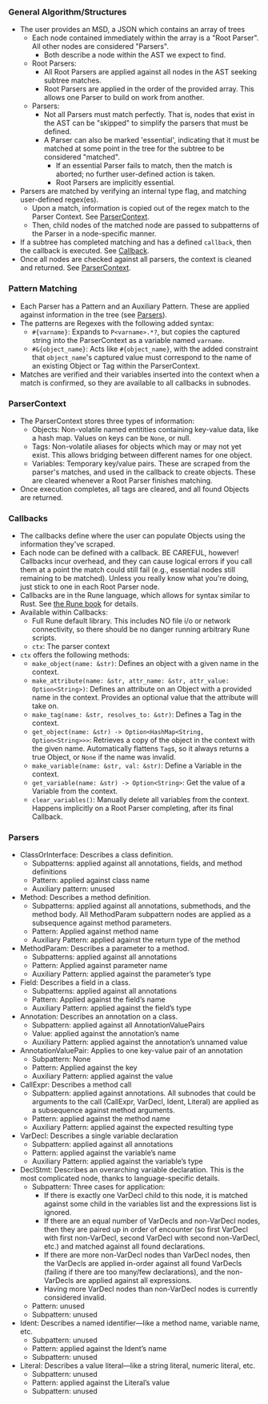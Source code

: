 ### General Algorithm/Structures

- The user provides an MSD, a JSON which contains an array of trees
  - Each node contained immediately within the array is a "Root Parser". All other nodes are considered "Parsers".
    - Both describe a node within the AST we expect to find.
  - Root Parsers:
    - All Root Parsers are applied against all nodes in the AST seeking subtree matches.
    - Root Parsers are applied in the order of the provided array. This allows one Parser to build on work from another.
  - Parsers:
    - Not all Parsers must match perfectly. That is, nodes that exist in the AST can be "skipped" to simplify the parsers that must be defined.
    - A Parser can also be marked 'essential', indicating that it must be matched at some point in the tree for the subtree to be considered "matched".
      - If an essential Parser fails to match, then the match is aborted; no further user-defined action is taken.
      - Root Parsers are implicitly essential.
- Parsers are matched by verifying an internal type flag, and matching user-defined regex(es).
  - Upon a match, information is copied out of the regex match to the Parser Context. See [ParserContext](ParserContext).
  - Then, child nodes of the matched node are passed to subpatterns of the Parser in a node-specific manner.
- If a subtree has completed matching and has a defined `callback`, then the callback is executed. See [Callback](Callback).
- Once all nodes are checked against all parsers, the context is cleaned and returned. See [ParserContext](ParserContext).

### Pattern Matching

- Each Parser has a Pattern and an Auxiliary Pattern. These are applied against information in the tree (see [Parsers](Parsers)).
- The patterns are Regexes with the following added syntax:
  - `#{varname}`: Expands to `P<varname>.*?`, but copies the captured string into the ParserContext as a variable named `varname`.
  - `#&{object_name}`: Acts like `#{object_name}`, with the added constraint that `object_name`'s captured value must correspond to the name of an existing Object or Tag within the ParserContext.
- Matches are verified and their variables inserted into the context when a match is confirmed, so they are available to all callbacks in subnodes.

### ParserContext

- The ParserContext stores three types of information:
  - Objects: Non-volatile named entitities containing key-value data, like a hash map. Values on keys can be `None`, or null.
  - Tags: Non-volatile aliases for objects which may or may not yet exist. This allows bridging between different names for one object.
  - Variables: Temporary key/value pairs. These are scraped from the parser's matches, and used in the callback to create objects. These are cleared whenever a Root Parser finishes matching.
- Once execution completes, all tags are cleared, and all found Objects are returned.

### Callbacks

- The callbacks define where the user can populate Objects using the information they've scraped.
- Each node can be defined with a callback. BE CAREFUL, however! Callbacks incur overhead, and they can cause logical errors if you call them at a point the match could still fail (e.g., essential nodes still remaining to be matched). Unless you really know what you're doing, just stick to one in each Root Parser node.
- Callbacks are in the Rune language, which allows for syntax similar to Rust. See [the Rune book](https://rune-rs.github.io/book/) for details.
- Available within Callbacks:
  - Full Rune default library. This includes NO file i/o or network connectivity, so there should be no danger running arbitrary Rune scripts.
  - `ctx`: The parser context
- `ctx` offers the following methods:
  - `make_object(name: &str)`: Defines an object with a given name in the context.
  - `make_attribute(name: &str, attr_name: &str, attr_value: Option<String>)`: Defines an attribute on an Object with a provided name in the context. Provides an optional value that the attribute will take on.
  - `make_tag(name: &str, resolves_to: &str)`: Defines a Tag in the context.
  - `get_object(name: &str) -> Option<HashMap<String, Option<String>>>`: Retrieves a copy of the object in the context with the given name. Automatically flattens `Tag`s, so it always returns a true Object, or `None` if the name was invalid.
  - `make_variable(name: &str, val: &str)`: Define a Variable in the context.
  - `get_variable(name: &str) -> Option<String>`: Get the value of a Variable from the context.
  - `clear_variables()`: Manually delete all variables from the context. Happens implicitly on a Root Parser completing, after its final Callback.

### Parsers

- ClassOrInterface: Describes a class definition.
  - Subpatterns: applied against all annotations, fields, and method definitions
  - Pattern: applied against class name
  - Auxiliary pattern: unused
- Method: Describes a method definition.
  - Subpatterns: applied against all annotations, submethods, and the method body. All MethodParam subpattern nodes are applied as a subsequence against method parameters.
  - Pattern: Applied against method name
  - Auxiliary Pattern: applied against the return type of the method
- MethodParam: Describes a parameter to a method.
  - Subpatterns: applied against all annotations
  - Pattern: Applied against parameter name
  - Auxiliary Pattern: applied against the parameter’s type
- Field: Describes a field in a class.
  - Subpatterns: applied against all annotations
  - Pattern: Applied against the field’s name
  - Auxiliary Pattern: applied against the field’s type
- Annotation: Describes an annotation on a class.
  - Subpattern: applied against all AnnotationValuePairs
  - Value: applied against the annotation’s name
  - Auxiliary Pattern: applied against the annotation’s unnamed value
- AnnotationValuePair: Applies to one key-value pair of an annotation
  - Subpattern: None
  - Pattern: Applied against the key
  - Auxiliary Pattern: applied against the value
- CallExpr: Describes a method call
  - Subpattern: applied against annotations. All subnodes that could be arguments to the call (CallExpr, VarDecl, Ident, Literal) are applied as a subsequence against method arguments.
  - Pattern: applied against the method name
  - Auxiliary Pattern: applied against the expected resulting type
- VarDecl: Describes a single variable declaration
  - Subpattern: applied against all annotations
  - Pattern: applied against the variable’s name
  - Auxiliary Pattern: applied against the variable’s type
- DeclStmt: Describes an overarching variable declaration. This is the most complicated node, thanks to language-specific details.
  - Subpattern: Three cases for application:
    - If there is exactly one VarDecl child to this node, it is matched against some child in the variables list and the expressions list is ignored.
    - If there are an equal number of VarDecls and non-VarDecl nodes, then they are paired up in order of encounter (so first VarDecl with first non-VarDecl, second VarDecl with second non-VarDecl, etc.) and matched against all found declarations.
    - If there are more non-VarDecl nodes than VarDecl nodes, then the VarDecls are applied in-order against all found VarDecls (failing if there are too many/few declarations), and the non-VarDecls are applied against all expressions.
    - Having more VarDecl nodes than non-VarDecl nodes is currently considered invalid.
  - Pattern: unused
  - Subpattern: unused
- Ident: Describes a named identifier—like a method name, variable name, etc.
  - Subpattern: unused
  - Pattern: applied against the Ident’s name
  - Subpattern: unused
- Literal: Describes a value literal—like a string literal, numeric literal, etc.
  - Subpattern: unused
  - Pattern: applied against the Literal’s value
  - Subpattern: unused

